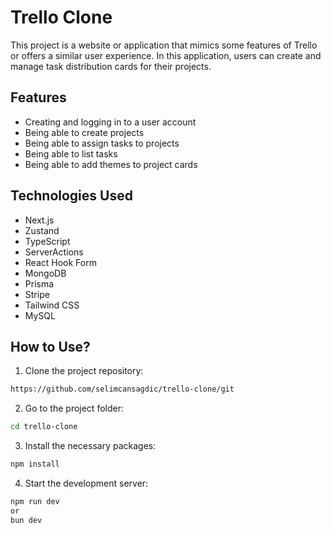 # Trello Clone

This project is a website or application that mimics some features of Trello or offers a similar user experience. In this application, users can create and manage task distribution cards for their projects.

## Features

- Creating and logging in to a user account
- Being able to create projects
- Being able to assign tasks to projects
- Being able to list tasks
- Being able to add themes to project cards

## Technologies Used

- Next.js
- Zustand
- TypeScript
- ServerActions
- React Hook Form
- MongoDB
- Prisma
- Stripe
- Tailwind CSS
- MySQL

## How to Use?

1. Clone the project repository:

```bash
https://github.com/selimcansagdic/trello-clone/git
```

2. Go to the project folder:

```bash
cd trello-clone
```

3. Install the necessary packages:

```bash
npm install

```

4. Start the development server:

```bash
npm run dev
or
bun dev
```
